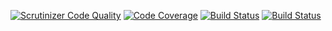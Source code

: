 [![Scrutinizer Code Quality](https://scrutinizer-ci.com/g/yii2-skeletone/i18n/badges/quality-score.png?b=master)](https://scrutinizer-ci.com/g/yii2-skeletone/i18n/?branch=master)
[![Code Coverage](https://scrutinizer-ci.com/g/yii2-skeletone/i18n/badges/coverage.png?b=master)](https://scrutinizer-ci.com/g/yii2-skeletone/i18n/?branch=master)
[![Build Status](https://scrutinizer-ci.com/g/yii2-skeletone/i18n/badges/build.png?b=master)](https://scrutinizer-ci.com/g/yii2-skeletone/i18n/build-status/master)
[![Build Status](https://travis-ci.org/yii2-skeletone/i18n.svg?branch=master)](https://travis-ci.org/yii2-skeletone/i18n)